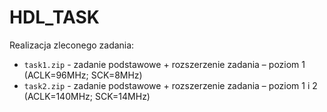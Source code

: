 # HDL_TASK
Realizacja zleconego zadania:
* `task1.zip` - zadanie podstawowe + rozszerzenie zadania – poziom 1 (ACLK=96MHz; SCK=8MHz)
* `task2.zip` - zadanie podstawowe + rozszerzenie zadania – poziom 1 i 2 (ACLK=140MHz; SCK=14MHz)
